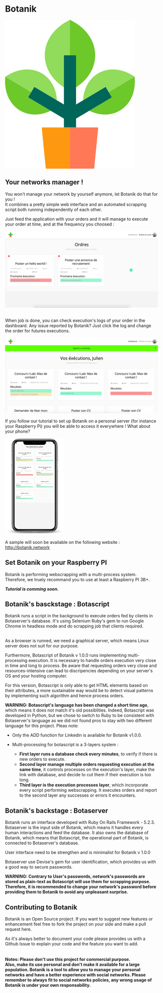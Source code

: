# Botanik
![alt text](Botaserver/app/assets/images/placeholders/botanik_logo.png)  


## Your networks manager !

You won't manage your network by yourself anymore, let Botanik do that for you !  
It combines a pretty simple web interface and an automated scrapping script both running independently of each other.   

Just feed the application with your orders and it will manage to execute your order at time, and at the frequency you choosed  :   

![alt text](img/orders_sample.png)  
  
 <br>
When job is done, you can check execution's logs of your order in the dashboard. Any issue reported by Botanik? Just click the log and change the order for futures executions.  

![alt text](img/executions_sample.png)  
  

If you follow our tutorial to set up Botanik on a personal server (for instance your Raspberry Pi) you will be able to access it everywhere ! What about your phone?  

![alt text](img/smartmockup.png)  

A sample will soon be available on the following website :  
http://botanik.network


## Set Botanik on your Raspberry PI 
Botanik is performing webscrapping with a multi-process system. Therefore, we truely recommand you to use at least a Raspberry PI 3B+.  
   

**_Tutorial is comming soon._**  


## Botanik's basckstage : Botascript  

Botanik runs a script in the background to execute orders fed by clients in Botaserver's database. It's using Selenium Ruby's gem to run Google Chrome in headless mode and do scrapping job that clients required.  
<br>

As a browser is runned, we need a graphical server, which means Linux server does not suit for our purpose.  

Furthermore, Botascript of Botanik v 1.0.0 runs implementing multi-processing execution. It is necessary to handle orders execution very close in time and long to process. Be aware that requesting orders very close and resources-intensive can lead to discripencies depending on your server's OS and your hosting computer.   

For this version, Botascript is only able to get HTML elements based on their attributes, a more sustainable way would be to detect visual patterns by implementing such algorithm and hence process orders.  
 
**WARNING: Botascript's language has been changed a short time ago**, which means it does not match it's old possiblities. Indeed, Botascript was developed in Python, but we chose to switch to Ruby to be consistent with Botaserver's language as we did not found pros to stay with two different language for this project.  Pleas note:

- Only the ADD function for Linkedin is available for Botanik v1.0.0.  

- Multi-processing for botascript is a 3-layers system :
	- **First layer runs a database check every minutes**, to verify if there is new orders to execute.
	- **Second layer manage multiple orders requesting execution at the same time**, it controls processes on the execution's layer, make the link with database, and decide to cut them if their execution is too long.  
	- **Third layer is the execution processes layer**, which incorporate every script performing webscrapping. It executes orders and report to the second layer any successes or errors it encounters.

	
## Botanik's backstage : Botaserver  

Botanik runs an interface developed with Ruby On Rails Framework - 5.2.3.  
Botaserver is the input side of Botanik, which means it handles every human interactions and feed the database. It also owns the database of Botanik, which means that Botascript, the operational part of Botanik, is connected to Botaserver's database.  

User interface need to be strengthen and is minimalist for Botanik v 1.0.0

Botaserver use Devise's gem for user identification, which provides us with a good way to secure passwords.    

**WARNING: Contrary to User's passwords, network's passwords are stored as plain-text as Botascript will use them for scrapping purpose. Therefore, it is recommended to change your network's password before providing them to Botanik to avoid any unpleasant surprise.**
  
  
## Contributing to Botanik  

Botanik is an Open Source project. If you want to suggest new features or enhancement feel free to fork the project on your side and make a pull request here.    

As it's always better to document your code please provides us with a Github Issue to explain your code and the feature you want to add.  
<br>
<br>
**Notes: Please don't use this project for commercial purpose.  
Also, make its use personal and don't make it available for a large population. Botanik is a tool to allow you to manage your personal networks and have a better experience with social networks. Please remember to always fit to social networks policies, any wrong usage of Botanik is under your own responsability.**
